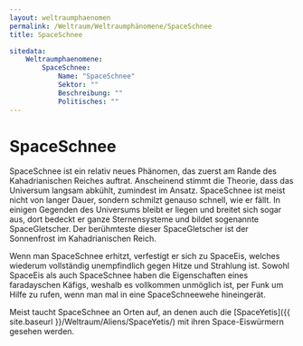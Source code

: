 ```yaml
---
layout: weltraumphaenomen
permalink: /Weltraum/Weltraumphänomene/SpaceSchnee
title: SpaceSchnee

sitedata:
    Weltraumphaenomene:
        SpaceSchnee:
            Name: "SpaceSchnee"
            Sektor: ""
            Beschreibung: ""
            Politisches: ""
---
```


# SpaceSchnee

SpaceSchnee ist ein relativ neues Phänomen, das zuerst am Rande des Kahadrianischen Reiches auftrat. Anscheinend stimmt die Theorie, dass das Universum langsam abkühlt, zumindest im Ansatz. SpaceSchnee ist meist nicht von langer Dauer, sondern schmilzt genauso schnell, wie er fällt. In einigen Gegenden des Universums bleibt er liegen und breitet sich sogar aus, dort bedeckt er ganze Sternensysteme und bildet sogenannte SpaceGletscher. Der berühmteste dieser SpaceGletscher ist der Sonnenfrost im Kahadrianischen Reich.

Wenn man SpaceSchnee erhitzt, verfestigt er sich zu SpaceEis, welches wiederum vollständig unempfindlich gegen Hitze und Strahlung ist. Sowohl SpaceEis als auch SpaceSchnee haben die Eigenschaften eines faradayschen Käfigs, weshalb es vollkommen unmöglich ist, per Funk um Hilfe zu rufen, wenn man mal in eine SpaceSchneewehe hineingerät.

Meist taucht SpaceSchnee an Orten auf, an denen auch die [SpaceYetis]({{ site.baseurl }}/Weltraum/Aliens/SpaceYetis/) mit ihren Space-Eiswürmern gesehen werden.
